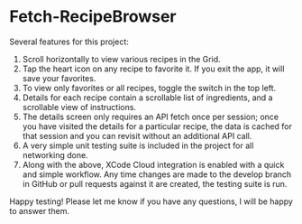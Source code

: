 # Fetch-RecipeBrowser

Several features for this project:

1. Scroll horizontally to view various recipes in the Grid.
2. Tap the heart icon on any recipe to favorite it. If you exit the app, it will save your favorites.
3. To view only favorites or all recipes, toggle the switch in the top left.
4. Details for each recipe contain a scrollable list of ingredients, and a scrollable view of instructions.
5. The details screen only requires an API fetch once per session; once you have visited the details for a particular recipe,
   the data is cached for that session and you can revisit without an additional API call.
7. A very simple unit testing suite is included in the project for all networking done.
8. Along with the above, XCode Cloud integration is enabled with a quick and simple workflow. Any time changes
    are made to the develop branch in GitHub or pull requests against it are created, the testing suite is run.

Happy testing! Please let me know if you have any questions, I will be happy to answer them.
 
